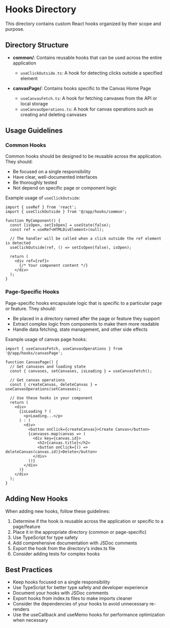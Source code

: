 # Hooks Directory

This directory contains custom React hooks organized by their scope and purpose.

## Directory Structure

- **common/**: Contains reusable hooks that can be used across the entire application
  - `useClickOutside.ts`: A hook for detecting clicks outside a specified element

- **canvasPage/**: Contains hooks specific to the Canvas Home Page
  - `useCanvasFetch.ts`: A hook for fetching canvases from the API or local storage
  - `useCanvasOperations.ts`: A hook for canvas operations such as creating and deleting canvases

## Usage Guidelines

### Common Hooks

Common hooks should be designed to be reusable across the application. They should:
- Be focused on a single responsibility
- Have clear, well-documented interfaces
- Be thoroughly tested
- Not depend on specific page or component logic

Example usage of `useClickOutside`:

```tsx
import { useRef } from 'react';
import { useClickOutside } from '@/app/hooks/common';

function MyComponent() {
  const [isOpen, setIsOpen] = useState(false);
  const ref = useRef<HTMLDivElement>(null);
  
  // The handler will be called when a click outside the ref element is detected
  useClickOutside(ref, () => setIsOpen(false), isOpen);
  
  return (
    <div ref={ref}>
      {/* Your component content */}
    </div>
  );
}
```

### Page-Specific Hooks

Page-specific hooks encapsulate logic that is specific to a particular page or feature. They should:
- Be placed in a directory named after the page or feature they support
- Extract complex logic from components to make them more readable
- Handle data fetching, state management, and other side effects

Example usage of canvas page hooks:

```tsx
import { useCanvasFetch, useCanvasOperations } from '@/app/hooks/canvasPage';

function CanvasPage() {
  // Get canvases and loading state
  const { canvases, setCanvases, isLoading } = useCanvasFetch();
  
  // Get canvas operations
  const { createCanvas, deleteCanvas } = useCanvasOperations(setCanvases);
  
  // Use these hooks in your component
  return (
    <div>
      {isLoading ? (
        <p>Loading...</p>
      ) : (
        <div>
          <button onClick={createCanvas}>Create Canvas</button>
          {canvases.map(canvas => (
            <div key={canvas.id}>
              <h2>{canvas.title}</h2>
              <button onClick={() => deleteCanvas(canvas.id)}>Delete</button>
            </div>
          ))}
        </div>
      )}
    </div>
  );
}
```

## Adding New Hooks

When adding new hooks, follow these guidelines:

1. Determine if the hook is reusable across the application or specific to a page/feature
2. Place it in the appropriate directory (common or page-specific)
3. Use TypeScript for type safety
4. Add comprehensive documentation with JSDoc comments
5. Export the hook from the directory's index.ts file
6. Consider adding tests for complex hooks

## Best Practices

- Keep hooks focused on a single responsibility
- Use TypeScript for better type safety and developer experience
- Document your hooks with JSDoc comments
- Export hooks from index.ts files to make imports cleaner
- Consider the dependencies of your hooks to avoid unnecessary re-renders
- Use the useCallback and useMemo hooks for performance optimization when necessary
